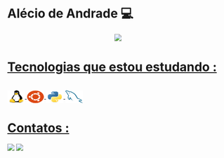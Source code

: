 # Alécio de Andrade 💻

<div align="center">
  <a href="https://github.com/AleciodeAndrade">
  <img height="180em" src="https://github-readme-stats.vercel.app/api?username=AleciodeAndrade&show_icons=true&theme=dark&include_all_commits=true&count_private=true"/>
</div>

# Tecnologias que estou estudando :

<div style="display: inline_block"><br>
  <img align="center" alt="Alecio-LX" height="30" width="40" src="https://raw.githubusercontent.com/devicons/devicon/master/icons/linux/linux-original.svg">
  <img align="center" alt="Alecio-UB" height="30" width="40" src="https://raw.githubusercontent.com/devicons/devicon/master/icons/ubuntu/ubuntu-plain.svg">
  <img align="center" alt="Alecio-Python" height="30" width="40" src="https://raw.githubusercontent.com/devicons/devicon/master/icons/python/python-original.svg">
  <img align="center" alt="Alecio-mysql" height="30" width="40" src="https://raw.githubusercontent.com/devicons/devicon/master/icons/mysql/mysql-original.svg">
              
  ##
 
 # Contatos :
<div> 
  <a href = "mailto:alecioandradephone@gmail.com"><img src="https://img.shields.io/badge/-Gmail-%23333?style=for-the-badge&logo=gmail&logoColor=blank" target="_red"></a>
  <a href="https://www.linkedin.com/in/al%C3%A9cio-andrade-068282209/" target="_blank"><img src="https://img.shields.io/badge/-LinkedIn-%230077B5?style=for-the-badge&logo=linkedin&logoColor=white" target="_blank"></a>
          
</div>
